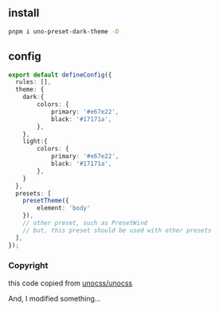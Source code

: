 ## install

```bash
pnpm i uno-preset-dark-theme -D
```

## config

```ts
export default defineConfig({
  rules: [],
  theme: {
    dark:{
		colors: {
			primary: '#e67e22',
			black: '#17171a',
		},
    },
    light:{
		colors: {
			primary: '#e67e22',
			black: '#17171a',
		},
    }
  },
  presets: [
    presetTheme({
    	element: 'body'
    }),
    // other preset, such as PresetWind
    // but, this preset should be used with other presets
  ],
});

```



### Copyright

this code copied from [unocss/unocss](https://github.com/unocss/unocss/blob/7ac234c27a8d7d087523f0be313b154a1fd4afe7/packages/preset-theme/src/index.ts)


And, I modified something...